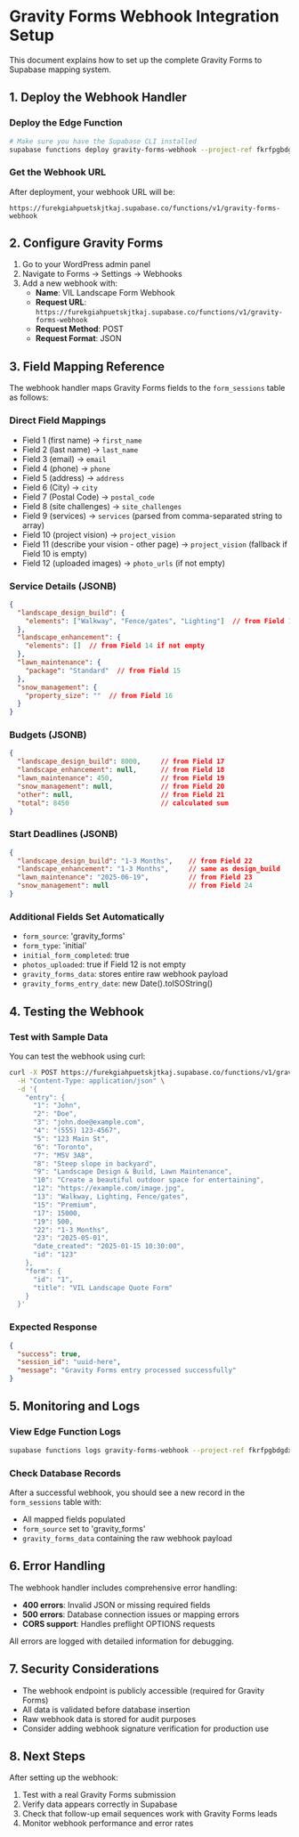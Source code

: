 # Gravity Forms Webhook Integration Setup

This document explains how to set up the complete Gravity Forms to Supabase mapping system.

## 1. Deploy the Webhook Handler

### Deploy the Edge Function

```bash
# Make sure you have the Supabase CLI installed
supabase functions deploy gravity-forms-webhook --project-ref fkrfpgbdgdxfgzxkiuoe
```

### Get the Webhook URL

After deployment, your webhook URL will be:
```
https://furekgiahpuetskjtkaj.supabase.co/functions/v1/gravity-forms-webhook
```

## 2. Configure Gravity Forms

1. Go to your WordPress admin panel
2. Navigate to Forms → Settings → Webhooks
3. Add a new webhook with:
   - **Name**: VIL Landscape Form Webhook
   - **Request URL**: `https://furekgiahpuetskjtkaj.supabase.co/functions/v1/gravity-forms-webhook`
   - **Request Method**: POST
   - **Request Format**: JSON

## 3. Field Mapping Reference

The webhook handler maps Gravity Forms fields to the `form_sessions` table as follows:

### Direct Field Mappings
- Field 1 (first name) → `first_name`
- Field 2 (last name) → `last_name` 
- Field 3 (email) → `email`
- Field 4 (phone) → `phone`
- Field 5 (address) → `address`
- Field 6 (City) → `city`
- Field 7 (Postal Code) → `postal_code`
- Field 8 (site challenges) → `site_challenges`
- Field 9 (services) → `services` (parsed from comma-separated string to array)
- Field 10 (project vision) → `project_vision`
- Field 11 (describe your vision - other page) → `project_vision` (fallback if Field 10 is empty)
- Field 12 (uploaded images) → `photo_urls` (if not empty)

### Service Details (JSONB)
```json
{
  "landscape_design_build": {
    "elements": ["Walkway", "Fence/gates", "Lighting"]  // from Field 13
  },
  "landscape_enhancement": {
    "elements": []  // from Field 14 if not empty
  },
  "lawn_maintenance": {
    "package": "Standard"  // from Field 15
  },
  "snow_management": {
    "property_size": ""  // from Field 16
  }
}
```

### Budgets (JSONB)
```json
{
  "landscape_design_build": 8000,     // from Field 17
  "landscape_enhancement": null,      // from Field 18
  "lawn_maintenance": 450,            // from Field 19
  "snow_management": null,            // from Field 20
  "other": null,                      // from Field 21
  "total": 8450                       // calculated sum
}
```

### Start Deadlines (JSONB)
```json
{
  "landscape_design_build": "1-3 Months",    // from Field 22
  "landscape_enhancement": "1-3 Months",     // same as design_build
  "lawn_maintenance": "2025-06-19",          // from Field 23
  "snow_management": null                    // from Field 24
}
```

### Additional Fields Set Automatically
- `form_source`: 'gravity_forms'
- `form_type`: 'initial'
- `initial_form_completed`: true
- `photos_uploaded`: true if Field 12 is not empty
- `gravity_forms_data`: stores entire raw webhook payload
- `gravity_forms_entry_date`: new Date().toISOString()

## 4. Testing the Webhook

### Test with Sample Data

You can test the webhook using curl:

```bash
curl -X POST https://furekgiahpuetskjtkaj.supabase.co/functions/v1/gravity-forms-webhook \
  -H "Content-Type: application/json" \
  -d '{
    "entry": {
      "1": "John",
      "2": "Doe", 
      "3": "john.doe@example.com",
      "4": "(555) 123-4567",
      "5": "123 Main St",
      "6": "Toronto",
      "7": "M5V 3A8",
      "8": "Steep slope in backyard",
      "9": "Landscape Design & Build, Lawn Maintenance",
      "10": "Create a beautiful outdoor space for entertaining",
      "12": "https://example.com/image.jpg",
      "13": "Walkway, Lighting, Fence/gates",
      "15": "Premium",
      "17": 15000,
      "19": 500,
      "22": "1-3 Months",
      "23": "2025-05-01",
      "date_created": "2025-01-15 10:30:00",
      "id": "123"
    },
    "form": {
      "id": "1",
      "title": "VIL Landscape Quote Form"
    }
  }'
```

### Expected Response

```json
{
  "success": true,
  "session_id": "uuid-here",
  "message": "Gravity Forms entry processed successfully"
}
```

## 5. Monitoring and Logs

### View Edge Function Logs

```bash
supabase functions logs gravity-forms-webhook --project-ref fkrfpgbdgdxfgzxkiuoe
```

### Check Database Records

After a successful webhook, you should see a new record in the `form_sessions` table with:
- All mapped fields populated
- `form_source` set to 'gravity_forms'
- `gravity_forms_data` containing the raw webhook payload

## 6. Error Handling

The webhook handler includes comprehensive error handling:

- **400 errors**: Invalid JSON or missing required fields
- **500 errors**: Database connection issues or mapping errors
- **CORS support**: Handles preflight OPTIONS requests

All errors are logged with detailed information for debugging.

## 7. Security Considerations

- The webhook endpoint is publicly accessible (required for Gravity Forms)
- All data is validated before database insertion
- Raw webhook data is stored for audit purposes
- Consider adding webhook signature verification for production use

## 8. Next Steps

After setting up the webhook:

1. Test with a real Gravity Forms submission
2. Verify data appears correctly in Supabase
3. Check that follow-up email sequences work with Gravity Forms leads
4. Monitor webhook performance and error rates 